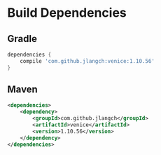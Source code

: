 # Build Dependencies


## Gradle

```groovy
dependencies {
    compile 'com.github.jlangch:venice:1.10.56'
}
```

## Maven

```xml
<dependencies>
    <dependency>
        <groupId>com.github.jlangch</groupId>
        <artifactId>venice</artifactId>
        <version>1.10.56</version>
    </dependency>
</dependencies>
```
